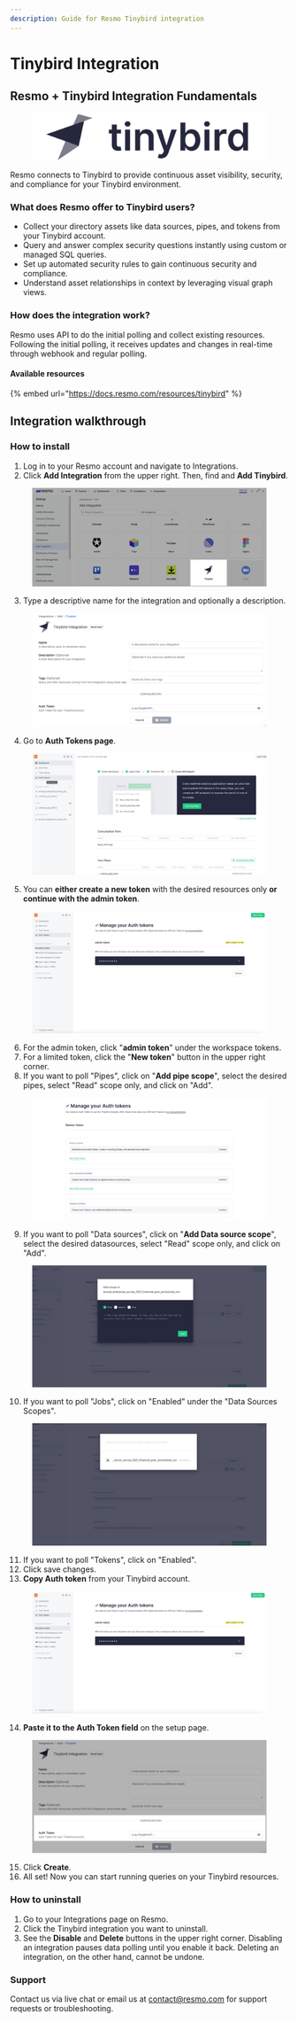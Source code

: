```yaml
---
description: Guide for Resmo Tinybird integration
---
```


# Tinybird Integration

## Resmo + Tinybird Integration Fundamentals

<figure><img src="../.gitbook/assets/tinybird.png" alt=""><figcaption></figcaption></figure>

Resmo connects to Tinybird to provide continuous asset visibility, security, and compliance for your Tinybird environment.

### What does Resmo offer to Tinybird users?

* Collect your directory assets like data sources, pipes, and tokens from your Tinybird account.
* Query and answer complex security questions instantly using custom or managed SQL queries.
* Set up automated security rules to gain continuous security and compliance.
* Understand asset relationships in context by leveraging visual graph views.

### How does the integration work?

Resmo uses API to do the initial polling and collect existing resources. Following the initial polling, it receives updates and changes in real-time through webhook and regular polling.

#### Available resources

{% embed url="https://docs.resmo.com/resources/tinybird" %}

## Integration walkthrough

### How to install

1. Log in to your Resmo account and navigate to Integrations.
2. Click **Add Integration** from the upper right. Then, find and **Add Tinybird**.

<figure><img src="../.gitbook/assets/add-tinybird.png" alt=""><figcaption></figcaption></figure>

3. Type a descriptive name for the integration and optionally a description.

<figure><img src="../.gitbook/assets/tinybird-integration.png" alt=""><figcaption></figcaption></figure>

4. Go to **Auth Tokens page**.

<figure><img src="../.gitbook/assets/auth-tokens-page.jpg" alt=""><figcaption></figcaption></figure>

5. You can **either create a new token** with the desired resources only **or continue with the admin token**.

<figure><img src="../.gitbook/assets/admin-token (1).jpg" alt=""><figcaption></figcaption></figure>

6. For the admin token, click "**admin token**" under the workspace tokens.
7. For a limited token, click the "**New token**" button in the upper right corner.
8. If you want to poll "Pipes", click on "**Add pipe scope**", select the desired pipes, select "Read" scope only, and click on "Add".

<figure><img src="../.gitbook/assets/add-pipe-scope.jpg" alt=""><figcaption></figcaption></figure>

9. If you want to poll "Data sources", click on "**Add Data source scope**", select the desired datasources, select "Read" scope only, and click on "Add".

<figure><img src="../.gitbook/assets/select-read-only.jpg" alt=""><figcaption></figcaption></figure>

10. If you want to poll "Jobs", click on "Enabled" under the "Data Sources Scopes".

<figure><img src="../.gitbook/assets/add-data-scope.jpg" alt=""><figcaption></figcaption></figure>

11. If you want to poll "Tokens", click on "Enabled".
12. Click save changes.
13. **Copy Auth token** from your Tinybird account.

<figure><img src="../.gitbook/assets/admin-token.jpg" alt=""><figcaption></figcaption></figure>

14. **Paste it to the Auth Token field** on the setup page.

<figure><img src="../.gitbook/assets/tinybird-integration-token (2).png" alt=""><figcaption></figcaption></figure>

15. Click **Create**.
16. All set! Now you can start running queries on your Tinybird resources.

### How to uninstall

1. Go to your Integrations page on Resmo.
2. Click the Tinybird integration you want to uninstall.
3. See the **Disable** and **Delete** buttons in the upper right corner. Disabling an integration pauses data polling until you enable it back. Deleting an integration, on the other hand, cannot be undone.

### Support

Contact us via live chat or email us at contact@resmo.com for support requests or troubleshooting.
